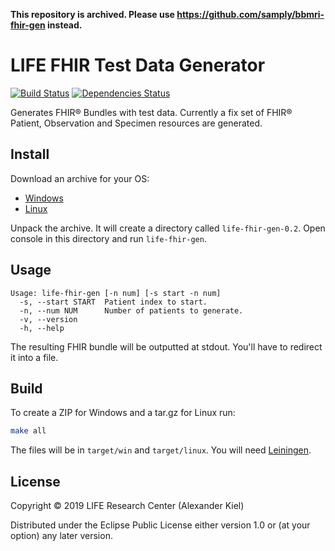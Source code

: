**This repository is archived. Please use https://github.com/samply/bbmri-fhir-gen instead.** 

# LIFE FHIR Test Data Generator

[![Build Status](https://travis-ci.org/life-research/life-fhir-gen.svg?branch=master)](https://travis-ci.org/life-research/life-fhir-gen)
[![Dependencies Status](https://versions.deps.co/life-research/life-fhir-gen/status.svg)](https://versions.deps.co/life-research/life-fhir-gen)

Generates FHIR® Bundles with test data. Currently a fix set of FHIR® Patient, Observation and Specimen resources are generated.

## Install

Download an archive for your OS:

* [Windows](https://github.com/life-research/life-fhir-gen/releases/download/v0.2/life-fhir-gen-0.2.zip)
* [Linux](https://github.com/life-research/life-fhir-gen/releases/download/v0.2/life-fhir-gen-0.2.tar.gz)

Unpack the archive. It will create a directory called `life-fhir-gen-0.2`. Open console in this directory and run `life-fhir-gen`.

## Usage

```
Usage: life-fhir-gen [-n num] [-s start -n num]
  -s, --start START  Patient index to start.
  -n, --num NUM      Number of patients to generate.
  -v, --version
  -h, --help
```

The resulting FHIR bundle will be outputted at stdout. You'll have to redirect it into a file.

## Build

To create a ZIP for Windows and a tar.gz for Linux run:

```bash
make all
```

The files will be in `target/win` and `target/linux`. You will need [Leiningen][1].

## License

Copyright © 2019 LIFE Research Center (Alexander Kiel)

Distributed under the Eclipse Public License either version 1.0 or (at
your option) any later version.

[1]: <https://leiningen.org>
